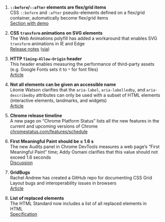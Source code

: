1. **`::before`/`::after` elements are flex/grid items**  
CSS `::before` and `:after` pseudo-elements defined on a flex/grid container, automatically become flex/grid items  
[Section with demo](https://css-tricks.com/collection-interesting-facts-css-grid-layout/#article-header-id-2)

1. **CSS `transform` animations on SVG elements**  
The Web Animations polyfill has added a workaround that enables SVG `transform` animations in IE and Edge  
[Release notes](https://github.com/web-animations/web-animations-js/releases/tag/2.3.0) ([via](http://mailchi.mp/animationatwork/web-animation-weekly?e=e22783f72a))

1. **HTTP `Timing-Allow-Origin` header**  
This header enables measuring the performance of third-party assets (e.g. Google Fonts sets it to `*` for font files)  
[Article](http://www.lognormal.com/blog/2017/07/25/a-study-of-timing-allow-origin/)

1. **Not all elements can be given an accessible name**  
Léonie Watson clarifies that the `aria-label`, `aria-labelledby`, and `aria-describedby` attributes can only be used with a subset of HTML elements (interactive elements, landmarks, and widgets)  
[Article](https://www.paciellogroup.com/blog/2017/07/short-note-on-aria-label-aria-labelledby-and-aria-describedby/)

1. **Chrome release timeline**  
A new page on “Chrome Platform Status” lists all the new features in the current and upcoming versions of Chrome  
[chromestatus.com/features/schedule](https://www.chromestatus.com/features/schedule)

1. **First Meaningful Paint should be ≤ 1.6 s**  
The new Audits panel in Chrome DevTools measures a web page’s “First Meaningful Paint” time; Addy Osmani‏ clarifies that this value should not exceed 1.6 seconds  
[Discussion](https://twitter.com/grigs/status/890622421824192512)

1. **GridBugs**  
Rachel Andrew has created a GitHub repo for documenting CSS Grid Layout bugs and interoperability issues in browsers  
[Article](https://www.rachelandrew.co.uk/archives/2017/07/29/gridbugs/)

1. **List of replaced elements**  
The HTML Standard now includes a list of all replaced elements in HTML  
[Specification](https://html.spec.whatwg.org/multipage/rendering.html#replaced-elements)
